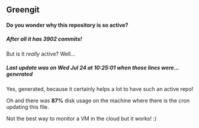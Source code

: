 ## Greengit

#### Do you wonder why this repository is so active?

##### After all it has 3902 commits!

But is it *really* active? Well...

##### Last update was on Wed Jul 24 at 10:25:01 when those lines were... generated

Yes, generated, because it certainly helps a lot to have such an active repo!

Oh and there was **87%** disk usage on the machine
where there is the cron updating this file.

Not the best way to monitor a VM in the cloud but it works! :)
